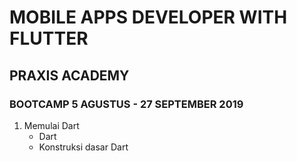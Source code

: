 # MOBILE APPS DEVELOPER WITH FLUTTER 
## PRAXIS ACADEMY
### BOOTCAMP 5 AGUSTUS - 27 SEPTEMBER 2019

1. Memulai Dart
    - Dart 
    - Konstruksi dasar Dart
